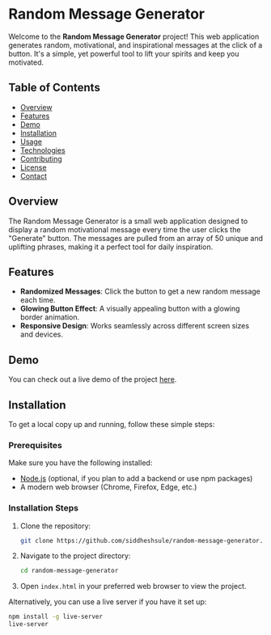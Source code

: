 # Random Message Generator

Welcome to the **Random Message Generator** project! This web application generates random, motivational, and inspirational messages at the click of a button. It's a simple, yet powerful tool to lift your spirits and keep you motivated.

## Table of Contents

- [Overview](#overview)
- [Features](#features)
- [Demo](#demo)
- [Installation](#installation)
- [Usage](#usage)
- [Technologies](#technologies)
- [Contributing](#contributing)
- [License](#license)
- [Contact](#contact)

## Overview

The Random Message Generator is a small web application designed to display a random motivational message every time the user clicks the "Generate" button. The messages are pulled from an array of 50 unique and uplifting phrases, making it a perfect tool for daily inspiration.

## Features

- **Randomized Messages**: Click the button to get a new random message each time.
- **Glowing Button Effect**: A visually appealing button with a glowing border animation.
- **Responsive Design**: Works seamlessly across different screen sizes and devices.

## Demo

You can check out a live demo of the project [here](#https://siddheshsule.github.io/project_random_message_generator_JS/).

## Installation

To get a local copy up and running, follow these simple steps:

### Prerequisites

Make sure you have the following installed:
- [Node.js](https://nodejs.org/) (optional, if you plan to add a backend or use npm packages)
- A modern web browser (Chrome, Firefox, Edge, etc.)

### Installation Steps

1. Clone the repository:
    ```bash
    git clone https://github.com/siddheshsule/random-message-generator.git
    ```
2. Navigate to the project directory:
    ```bash
    cd random-message-generator
    ```
3. Open `index.html` in your preferred web browser to view the project.

Alternatively, you can use a live server if you have it set up:

```bash
npm install -g live-server
live-server